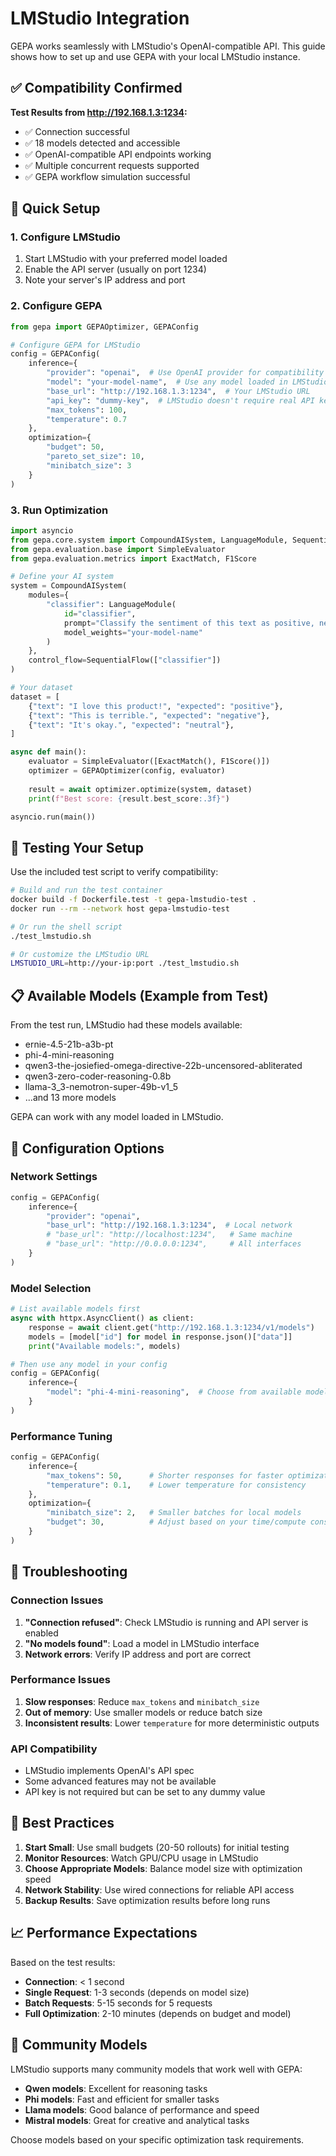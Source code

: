 # LMStudio Integration

GEPA works seamlessly with LMStudio's OpenAI-compatible API. This guide shows how to set up and use GEPA with your local LMStudio instance.

## ✅ Compatibility Confirmed

**Test Results from http://192.168.1.3:1234:**
- ✅ Connection successful
- ✅ 18 models detected and accessible
- ✅ OpenAI-compatible API endpoints working
- ✅ Multiple concurrent requests supported
- ✅ GEPA workflow simulation successful

## 🚀 Quick Setup

### 1. Configure LMStudio

1. Start LMStudio with your preferred model loaded
2. Enable the API server (usually on port 1234)
3. Note your server's IP address and port

### 2. Configure GEPA

```python
from gepa import GEPAOptimizer, GEPAConfig

# Configure GEPA for LMStudio
config = GEPAConfig(
    inference={
        "provider": "openai",  # Use OpenAI provider for compatibility
        "model": "your-model-name",  # Use any model loaded in LMStudio
        "base_url": "http://192.168.1.3:1234",  # Your LMStudio URL
        "api_key": "dummy-key",  # LMStudio doesn't require real API key
        "max_tokens": 100,
        "temperature": 0.7
    },
    optimization={
        "budget": 50,
        "pareto_set_size": 10,
        "minibatch_size": 3
    }
)
```

### 3. Run Optimization

```python
import asyncio
from gepa.core.system import CompoundAISystem, LanguageModule, SequentialFlow
from gepa.evaluation.base import SimpleEvaluator
from gepa.evaluation.metrics import ExactMatch, F1Score

# Define your AI system
system = CompoundAISystem(
    modules={
        "classifier": LanguageModule(
            id="classifier",
            prompt="Classify the sentiment of this text as positive, negative, or neutral: {text}",
            model_weights="your-model-name"
        )
    },
    control_flow=SequentialFlow(["classifier"])
)

# Your dataset
dataset = [
    {"text": "I love this product!", "expected": "positive"},
    {"text": "This is terrible.", "expected": "negative"},
    {"text": "It's okay.", "expected": "neutral"},
]

async def main():
    evaluator = SimpleEvaluator([ExactMatch(), F1Score()])
    optimizer = GEPAOptimizer(config, evaluator)
    
    result = await optimizer.optimize(system, dataset)
    print(f"Best score: {result.best_score:.3f}")

asyncio.run(main())
```

## 🧪 Testing Your Setup

Use the included test script to verify compatibility:

```bash
# Build and run the test container
docker build -f Dockerfile.test -t gepa-lmstudio-test .
docker run --rm --network host gepa-lmstudio-test

# Or run the shell script
./test_lmstudio.sh

# Or customize the LMStudio URL
LMSTUDIO_URL=http://your-ip:port ./test_lmstudio.sh
```

## 📋 Available Models (Example from Test)

From the test run, LMStudio had these models available:
- ernie-4.5-21b-a3b-pt
- phi-4-mini-reasoning  
- qwen3-the-josiefied-omega-directive-22b-uncensored-abliterated
- qwen3-zero-coder-reasoning-0.8b
- llama-3_3-nemotron-super-49b-v1_5
- ...and 13 more models

GEPA can work with any model loaded in LMStudio.

## 🔧 Configuration Options

### Network Settings
```python
config = GEPAConfig(
    inference={
        "provider": "openai",
        "base_url": "http://192.168.1.3:1234",  # Local network
        # "base_url": "http://localhost:1234",   # Same machine
        # "base_url": "http://0.0.0.0:1234",     # All interfaces
    }
)
```

### Model Selection
```python
# List available models first
async with httpx.AsyncClient() as client:
    response = await client.get("http://192.168.1.3:1234/v1/models")
    models = [model["id"] for model in response.json()["data"]]
    print("Available models:", models)

# Then use any model in your config
config = GEPAConfig(
    inference={
        "model": "phi-4-mini-reasoning",  # Choose from available models
    }
)
```

### Performance Tuning
```python
config = GEPAConfig(
    inference={
        "max_tokens": 50,      # Shorter responses for faster optimization
        "temperature": 0.1,    # Lower temperature for consistency
    },
    optimization={
        "minibatch_size": 2,   # Smaller batches for local models
        "budget": 30,          # Adjust based on your time/compute constraints
    }
)
```

## 🚨 Troubleshooting

### Connection Issues
1. **"Connection refused"**: Check LMStudio is running and API server is enabled
2. **"No models found"**: Load a model in LMStudio interface
3. **Network errors**: Verify IP address and port are correct

### Performance Issues
1. **Slow responses**: Reduce `max_tokens` and `minibatch_size`
2. **Out of memory**: Use smaller models or reduce batch size
3. **Inconsistent results**: Lower `temperature` for more deterministic outputs

### API Compatibility
- LMStudio implements OpenAI's API spec
- Some advanced features may not be available
- API key is not required but can be set to any dummy value

## 🎯 Best Practices

1. **Start Small**: Use small budgets (20-50 rollouts) for initial testing
2. **Monitor Resources**: Watch GPU/CPU usage in LMStudio
3. **Choose Appropriate Models**: Balance model size with optimization speed
4. **Network Stability**: Use wired connections for reliable API access
5. **Backup Results**: Save optimization results before long runs

## 📈 Performance Expectations

Based on the test results:
- **Connection**: < 1 second
- **Single Request**: 1-3 seconds (depends on model size)
- **Batch Requests**: 5-15 seconds for 5 requests
- **Full Optimization**: 2-10 minutes (depends on budget and model)

## 🤝 Community Models

LMStudio supports many community models that work well with GEPA:
- **Qwen models**: Excellent for reasoning tasks
- **Phi models**: Fast and efficient for smaller tasks  
- **Llama models**: Good balance of performance and speed
- **Mistral models**: Great for creative and analytical tasks

Choose models based on your specific optimization task requirements.